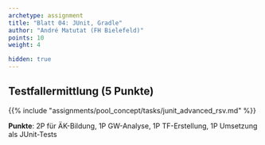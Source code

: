 ```yaml
---
archetype: assignment
title: "Blatt 04: JUnit, Gradle"
author: "André Matutat (FH Bielefeld)"
points: 10
weight: 4

hidden: true
---
```



## Testfallermittlung (5 Punkte)

{{% include "assignments/pool_concept/tasks/junit_advanced_rsv.md" %}}

**Punkte**: 2P für ÄK-Bildung, 1P GW-Analyse, 1P TF-Erstellung, 1P Umsetzung als JUnit-Tests

